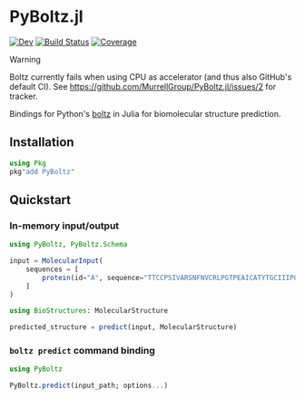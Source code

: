 # PyBoltz.jl

[![Dev](https://img.shields.io/badge/docs-dev-blue.svg)](https://MurrellGroup.github.io/PyBoltz.jl/dev/)
[![Build Status](https://github.com/MurrellGroup/PyBoltz.jl/actions/workflows/CI.yml/badge.svg?branch=main)](https://github.com/MurrellGroup/PyBoltz.jl/actions/workflows/CI.yml?query=branch%3Amain)
[![Coverage](https://codecov.io/gh/MurrellGroup/PyBoltz.jl/branch/main/graph/badge.svg)](https://codecov.io/gh/MurrellGroup/PyBoltz.jl)

> [!WARNING]
> Boltz currently fails when using CPU as accelerator (and thus also GitHub's default CI). See https://github.com/MurrellGroup/PyBoltz.jl/issues/2 for tracker.

Bindings for Python's [boltz](https://github.com/jwohlwend/boltz) in Julia for biomolecular structure prediction.

## Installation

```julia
using Pkg
pkg"add PyBoltz"
```

## Quickstart

### In-memory input/output

```julia
using PyBoltz, PyBoltz.Schema

input = MolecularInput(
    sequences = [
        protein(id="A", sequence="TTCCPSIVARSNFNVCRLPGTPEAICATYTGCIIIPGATCPGDYAN", msa="empty"),
    ]
)

using BioStructures: MolecularStructure

predicted_structure = predict(input, MolecularStructure)
```

### `boltz predict` command binding

```julia
using PyBoltz

PyBoltz.predict(input_path; options...)
```
